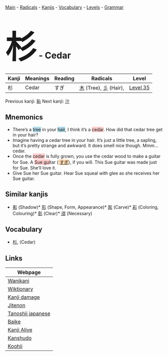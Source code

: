 <style> bigfont {font-size: 100px}</style>
[Main](../index.md) -
[Radicals](../radicals.md) -
[Kanjis](../kanjis.md) -
[Vocabulary](../vocabulary.md) -
[Levels](../levels.md) -
[Grammar](../grammar.md)
# <bigfont> 杉</bigfont> - Cedar 

| Kanji | Meanings | Reading | Radicals | Level |
| --- | --- | --- | --- | --- |
| 杉 | Cedar | すぎ | [木](../radicals/木.md) (Tree), [彡](../radicals/彡.md) (Hair),  | [Level 35](../levels/wk_level35.md) |

Previous kanji: [恥](恥.md) Next kanji: [汁](汁.md) 

## Mnemonics
 * There’s a <span style="background-color:#ADD8E6"> tree</span> in your <span style="background-color:#ADD8E6"> hair</span>, I think it’s a <span style="background-color:#ffcccb"> cedar</span>. How did that cedar tree get in your hair?
* Imagine having a cedar tree in your hair. It’s just a little tree, a sapling, but it’s pretty strange and awkward. It does smell nice though. Mmm… cedar.
* Once the <span style="background-color:#ffcccb"> cedar</span> is fully grown, you use the cedar wood to make a guitar for Sue. A <span style="background-color:#ffcccb"> Sue gui</span>tar (<span style="background-color:#fed8b1"> [すぎ](https://jisho.org/search/すぎ)</span>), if you will. This Sue guitar was made just for Sue. She’ll love it.
* Give Sue her Sue guitar. Hear Sue squeal with glee as she receives her Sue guitar.


## Similar kanjis
 * [影](影.md) (Shadow)* [形](形.md) (Shape, Form, Appearance)* [彫](彫.md) (Carve)* [彩](彩.md) (Coloring, Colouring)* [彰](彰.md) (Clear)* [須](須.md) (Necessary)


## Vocabulary
 * [杉](../vocabulary/杉.md), (Cedar)



## Links 

| Webpage |
| --- |
| [Wanikani          ](https://www.wanikani.com/kanji/杉) |
| [Wiktionary        ](https://en.wiktionary.org/wiki/杉) |
| [Kanji damage      ](http://www.kanjidamage.com/kanji/search?utf8=✓&q=杉) |
| [Jitenon           ](https://jitenon.com/kanji/杉) |
| [Tanoshii japanese ](https://www.tanoshiijapanese.com/dictionary/kanji.cfm?k=杉) |
| [Baike             ](https://baike.baidu.com/item/杉) |
| [Kanji Alive       ](https://app.kanjialive.com/杉) |
| [Kanshudo          ](https://www.kanshudo.com/searchmn?q=杉) |
| [Koohii            ](https://kanji.koohii.com/study/kanji/杉) |
